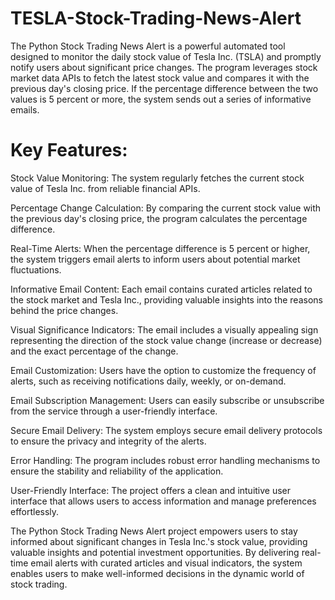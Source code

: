 # TESLA-Stock-Trading-News-Alert
The Python Stock Trading News Alert is a powerful automated tool designed to monitor the daily stock value of Tesla Inc. (TSLA) and promptly notify users about significant price changes. The program leverages stock market data APIs to fetch the latest stock value and compares it with the previous day's closing price. If the percentage difference between the two values is 5 percent or more, the system sends out a series of informative emails.

# Key Features:

Stock Value Monitoring: The system regularly fetches the current stock value of Tesla Inc. from reliable financial APIs.

Percentage Change Calculation: By comparing the current stock value with the previous day's closing price, the program calculates the percentage difference.

Real-Time Alerts: When the percentage difference is 5 percent or higher, the system triggers email alerts to inform users about potential market fluctuations.

Informative Email Content: Each email contains curated articles related to the stock market and Tesla Inc., providing valuable insights into the reasons behind the price changes.

Visual Significance Indicators: The email includes a visually appealing sign representing the direction of the stock value change (increase or decrease) and the exact percentage of the change.

Email Customization: Users have the option to customize the frequency of alerts, such as receiving notifications daily, weekly, or on-demand.

Email Subscription Management: Users can easily subscribe or unsubscribe from the service through a user-friendly interface.

Secure Email Delivery: The system employs secure email delivery protocols to ensure the privacy and integrity of the alerts.

Error Handling: The program includes robust error handling mechanisms to ensure the stability and reliability of the application.

User-Friendly Interface: The project offers a clean and intuitive user interface that allows users to access information and manage preferences effortlessly.

The Python Stock Trading News Alert project empowers users to stay informed about significant changes in Tesla Inc.'s stock value, providing valuable insights and potential investment opportunities. By delivering real-time email alerts with curated articles and visual indicators, the system enables users to make well-informed decisions in the dynamic world of stock trading.
